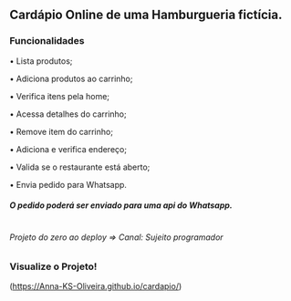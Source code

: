 ## Cardápio Online de uma Hamburgueria fictícia.

### Funcionalidades

• Lista produtos;

• Adiciona produtos ao carrinho;

• Verifica itens pela home;

• Acessa detalhes do carrinho;

• Remove item do carrinho;

• Adiciona e verifica endereço;

• Valida se o restaurante está aberto;

• Envia pedido para Whatsapp.

#### _*O pedido poderá ser enviado para uma api do Whatsapp.*_
#
###### Projeto do zero ao deploy => Canal: Sujeito programador


### Visualize o Projeto!

(https://Anna-KS-Oliveira.github.io/cardapio/)
